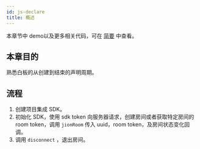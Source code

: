 ```yaml
---
id: js-declare
title: 概述
---
```


本章节中 demo以及更多相关代码，可在 [简要](../overview/introduction.md) 中查看。

## 本章目的

熟悉白板的从创建到结束的声明周期。

## 流程

1. 创建项目集成 SDK。
4. 初始化 SDK，使用 sdk token 向服务器请求，创建房间或者获取特定房间的 room token，调用 `jionRoom` 传入 uuid，room token，及房间状态变化回调。
6. 调用 `disconnect` ，退出房间。